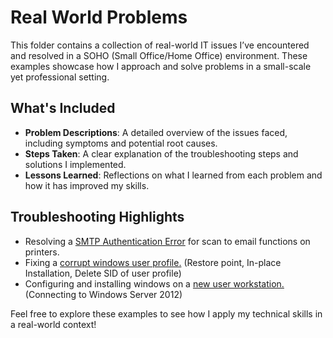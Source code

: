 # Real World Problems

This folder contains a collection of real-world IT issues I’ve encountered and resolved in a SOHO (Small Office/Home Office) environment. These examples showcase how I approach and solve problems in a small-scale yet professional setting.

## What's Included
- **Problem Descriptions**: A detailed overview of the issues faced, including symptoms and potential root causes.
- **Steps Taken**: A clear explanation of the troubleshooting steps and solutions I implemented.
- **Lessons Learned**: Reflections on what I learned from each problem and how it has improved my skills.

## Troubleshooting Highlights
- Resolving a [SMTP Authentication Error](https://github.com/pauljang3/HelpDesk-Experience/blob/main/realproblems/ScanToEmailPrinterSMTPAuthFix.md) for scan to email functions on printers.  
- Fixing a [corrupt windows user profile.](https://github.com/pauljang3/HelpDesk-Experience/blob/main/realproblems/CorruptWindowsUser.md) (Restore point, In-place Installation, Delete SID of user profile)
- Configuring and installing windows on a [new user workstation.](https://github.com/pauljang3/HelpDesk-Experience/blob/main/realproblems/NewWorkstationSetup.md) (Connecting to Windows Server 2012)


Feel free to explore these examples to see how I apply my technical skills in a real-world context!
